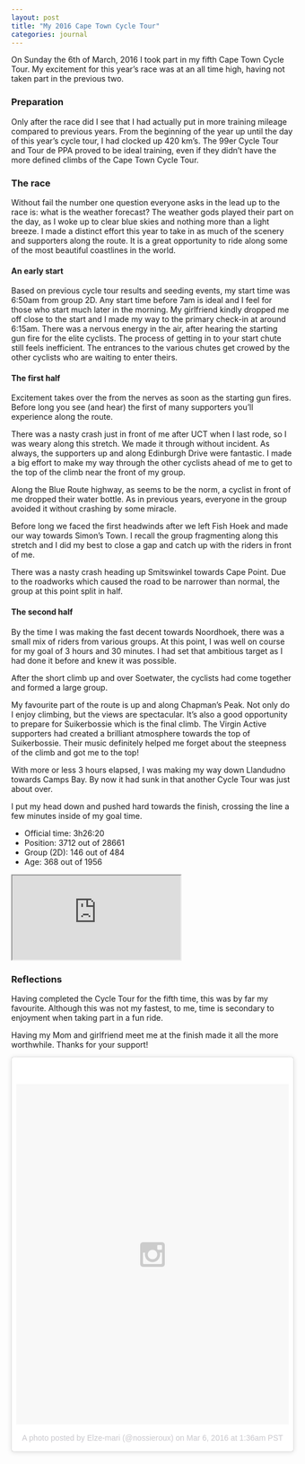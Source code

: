 ```yaml
---
layout: post
title: "My 2016 Cape Town Cycle Tour"
categories: journal
---
```


On Sunday the 6th of March, 2016 I took part in my fifth Cape Town Cycle Tour. My excitement for this year’s race was at an all time high, having not taken part in the previous two.

### Preparation

Only after the race did I see that I had actually put in more training mileage compared to previous years. From the beginning of the year up until the day of this year’s cycle tour, I had clocked up 420 km’s. The 99er Cycle Tour and Tour de PPA proved to be ideal training, even if they didn’t have the more defined climbs of the Cape Town Cycle Tour.

### The race

Without fail the number one question everyone asks in the lead up to the race is: what is the weather forecast? The weather gods played their part on the day, as I woke up to clear blue skies and nothing more than a light breeze. I made a distinct effort this year to take in as much of the scenery and supporters along the route. It is a great opportunity to ride along some of the most beautiful coastlines in the world.

#### An early start

Based on previous cycle tour results and seeding events, my start time was 6:50am from group 2D. Any start time before 7am is ideal and I feel for those who start much later in the morning. My girlfriend kindly dropped me off close to the start and I made my way to the primary check-in at around 6:15am. There was a nervous energy in the air, after hearing the starting gun fire for the elite cyclists. The process of getting in to your start chute still feels inefficient. The entrances to the various chutes get crowed by the other cyclists who are waiting to enter theirs.

#### The first half

Excitement takes over the from the nerves as soon as the starting gun fires. Before long you see (and hear) the first of many supporters you’ll experience along the route.

There was a nasty crash just in front of me after UCT when I last rode, so I was weary along this stretch. We made it through without incident. As always, the supporters up and along Edinburgh Drive were fantastic. I made a big effort to make my way through the other cyclists ahead of me to get to the top of the climb near the front of my group.

Along the Blue Route highway, as seems to be the norm, a cyclist in front of me dropped their water bottle. As in previous years, everyone in the group avoided it without crashing by some miracle.

Before long we faced the first headwinds after we left Fish Hoek and made our way towards Simon’s Town. I recall the group fragmenting along this stretch and I did my best to close a gap and catch up with the riders in front of me.

There was a nasty crash heading up Smitswinkel towards Cape Point. Due to the roadworks which caused the road to be narrower than normal, the group at this point split in half.

#### The second half

By the time I was making the fast decent towards Noordhoek, there was a small mix of riders from various groups. At this point, I was well on course for my goal of 3 hours and 30 minutes. I had set that ambitious target as I had done it before and knew it was possible.

After the short climb up and over Soetwater, the cyclists had come together and formed a large group.

My favourite part of the route is up and along Chapman’s Peak. Not only do I enjoy climbing, but the views are spectacular. It’s also a good opportunity to prepare for Suikerbossie which is the final climb. The Virgin Active supporters had created a brilliant atmosphere towards the top of Suikerbossie. Their music definitely helped me forget about the steepness of the climb and got me to the top!

With more or less 3 hours elapsed, I was making my way down Llandudno towards Camps Bay. By now it had sunk in that another Cycle Tour was just about over.

I put my head down and pushed hard towards the finish, crossing the line a few minutes inside of my goal time.

* Official time: 3h26:20
* Position: 3712 out of 28661
* Group (2D): 146 out of 484
* Age: 368 out of 1956

<div class="u-fluid-embed">
    <iframe src="https://www.strava.com/activities/509754733/embed/771705e0d50a373a8f4112ff9914f13e6f6c13cf"></iframe>
</div>

### Reflections

Having completed the Cycle Tour for the fifth time, this was by far my favourite. Although this was not my fastest, to me, time is secondary to enjoyment when taking part in a fun ride.

Having my Mom and girlfriend meet me at the finish made it all the more worthwhile. Thanks for your support!

<blockquote class="instagram-media" data-instgrm-version="6" style=" background:#FFF; border:0; border-radius:3px; box-shadow:0 0 1px 0 rgba(0,0,0,0.5),0 1px 10px 0 rgba(0,0,0,0.15); margin: 1px; max-width:658px; padding:0; width:99.375%; width:-webkit-calc(100% - 2px); width:calc(100% - 2px);">
<div style="padding:8px;">
    <div style=" background:#F8F8F8; line-height:0; margin-top:40px; padding:62.5% 0; text-align:center; width:100%;">
        <div style=" background:url(data:image/png;base64,iVBORw0KGgoAAAANSUhEUgAAACwAAAAsCAMAAAApWqozAAAAGFBMVEUiIiI9PT0eHh4gIB4hIBkcHBwcHBwcHBydr+JQAAAACHRSTlMABA4YHyQsM5jtaMwAAADfSURBVDjL7ZVBEgMhCAQBAf//42xcNbpAqakcM0ftUmFAAIBE81IqBJdS3lS6zs3bIpB9WED3YYXFPmHRfT8sgyrCP1x8uEUxLMzNWElFOYCV6mHWWwMzdPEKHlhLw7NWJqkHc4uIZphavDzA2JPzUDsBZziNae2S6owH8xPmX8G7zzgKEOPUoYHvGz1TBCxMkd3kwNVbU0gKHkx+iZILf77IofhrY1nYFnB/lQPb79drWOyJVa/DAvg9B/rLB4cC+Nqgdz/TvBbBnr6GBReqn/nRmDgaQEej7WhonozjF+Y2I/fZou/qAAAAAElFTkSuQmCC); display:block; height:44px; margin:0 auto -44px; position:relative; top:-22px; width:44px;"></div>
    </div>
    <p style=" color:#c9c8cd; font-family:Arial,sans-serif; font-size:14px; line-height:17px; margin-bottom:0; margin-top:8px; overflow:hidden; padding:8px 0 7px; text-align:center; text-overflow:ellipsis; white-space:nowrap;"><a href="https://www.instagram.com/p/BCm1Yr9szMf/" style=" color:#c9c8cd; font-family:Arial,sans-serif; font-size:14px; font-style:normal; font-weight:normal; line-height:17px; text-decoration:none;" target="_blank">A photo posted by Elze-mari (@nossieroux)</a> on <time style=" font-family:Arial,sans-serif; font-size:14px; line-height:17px;" datetime="2016-03-06T09:36:40+00:00">Mar 6, 2016 at 1:36am PST</time></p>
</div>
</blockquote>

<script src="//platform.instagram.com/en_US/embeds.js" async defer></script>